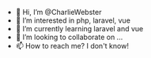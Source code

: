 - 👋 Hi, I’m @CharlieWebster
- 👀 I’m interested in php, laravel, vue
- 🌱 I’m currently learning laravel and vue
- 💞️ I’m looking to collaborate on ...
- 📫 How to reach me? I don't know!

<!---
CharlieWebster/CharlieWebster is a ✨ special ✨ repository because its `README.md` (this file) appears on your GitHub profile.
You can click the Preview link to take a look at your changes.
--->
